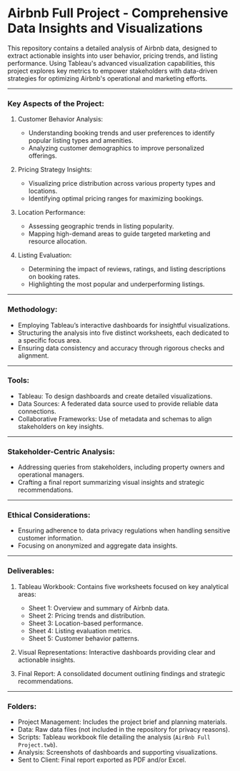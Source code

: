 # Airbnb Full Project - Comprehensive Data Insights and Visualizations

This repository contains a detailed analysis of Airbnb data, designed to extract actionable insights into user behavior, pricing trends, and listing performance. Using Tableau's advanced visualization capabilities, this project explores key metrics to empower stakeholders with data-driven strategies for optimizing Airbnb's operational and marketing efforts.

---

### Key Aspects of the Project:

1. Customer Behavior Analysis:
   - Understanding booking trends and user preferences to identify popular listing types and amenities.
   - Analyzing customer demographics to improve personalized offerings.

2. Pricing Strategy Insights:
   - Visualizing price distribution across various property types and locations.
   - Identifying optimal pricing ranges for maximizing bookings.

3. Location Performance:
   - Assessing geographic trends in listing popularity.
   - Mapping high-demand areas to guide targeted marketing and resource allocation.

4. Listing Evaluation:
   - Determining the impact of reviews, ratings, and listing descriptions on booking rates.
   - Highlighting the most popular and underperforming listings.

---

### Methodology:

- Employing Tableau’s interactive dashboards for insightful visualizations.
- Structuring the analysis into five distinct worksheets, each dedicated to a specific focus area.
- Ensuring data consistency and accuracy through rigorous checks and alignment.

---

### Tools:

- Tableau: To design dashboards and create detailed visualizations.
- Data Sources: A federated data source used to provide reliable data connections.
- Collaborative Frameworks: Use of metadata and schemas to align stakeholders on key insights.

---

### Stakeholder-Centric Analysis:

- Addressing queries from stakeholders, including property owners and operational managers.
- Crafting a final report summarizing visual insights and strategic recommendations.

---

### Ethical Considerations:

- Ensuring adherence to data privacy regulations when handling sensitive customer information.
- Focusing on anonymized and aggregate data insights.

---

### Deliverables:

1. Tableau Workbook: Contains five worksheets focused on key analytical areas:
   - Sheet 1: Overview and summary of Airbnb data.
   - Sheet 2: Pricing trends and distribution.
   - Sheet 3: Location-based performance.
   - Sheet 4: Listing evaluation metrics.
   - Sheet 5: Customer behavior patterns.

2. Visual Representations: Interactive dashboards providing clear and actionable insights.

3. Final Report: A consolidated document outlining findings and strategic recommendations.

---

### Folders:

- Project Management: Includes the project brief and planning materials.
- Data: Raw data files (not included in the repository for privacy reasons).
- Scripts: Tableau workbook file detailing the analysis (`AirBnb Full Project.twb`).
- Analysis: Screenshots of dashboards and supporting visualizations.
- Sent to Client: Final report exported as PDF and/or Excel.
